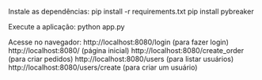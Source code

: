 Instale as dependências:
	pip install -r requirements.txt
	pip install pybreaker

Execute a aplicação:
	python app.py

Acesse no navegador:
	http://localhost:8080/login (para fazer login)
	http://localhost:8080/ (página inicial)
	http://localhost:8080/create_order (para criar pedidos)
	http://localhost:8080/users (para listar usuários)
	http://localhost:8080/users/create (para criar um usuário)


